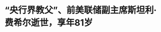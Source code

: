 <!DOCTYPE html>
<html lang="zh-CN">

<head>
    
<title>“央行界教父”、前美联储副主席斯坦利·费希尔逝世，享年81岁_腾讯新闻</title>
<meta name="keywords" content="费希尔,斯坦利·费希尔,货币政策,美联储,美国经济,美联储副主席,奥利维耶·布朗夏尔,央行,以色列央行">
<meta name="description" content="据以色列央行的声明，传奇宏观经济学者、前美联储副主席斯坦利·费希尔（Stanley Fisher）于周六去世，享年81岁。斯坦利·费希尔曾任以色列央行行长长达八年时间，后于2014年至2017年担任美联储副主席。他的履历还包括在麻省理工学院任职、在国际货币基金组织和世界银行任职，以及担任纽约花旗集团副董事长。这位&#34;央行界教...">
<meta name="author" content="腾讯网">
<meta name="copyright" content="Copyright 1998 - 2025 Tencent. All Rights Reserved">
<meta property="og:type" content="news" />

<meta property="og:title" content="“央行界教父”、前美联储副主席斯坦利·费希尔逝世，享年81岁_腾讯新闻" />
<meta property="og:description" content="据以色列央行的声明，传奇宏观经济学者、前美联储副主席斯坦利·费希尔（Stanley Fisher）于周六去世，享年81岁。斯坦利·费希尔曾任以色列央行行长长达八年时间，后于2014年至2017年担任美联储副主席。他的履历还包括在麻省理工学院任职、在国际货币基金组织和世界银行任职，以及担任纽约花旗集团副董事长。这位&#34;央行界教..." />
<meta property="og:url" content="https://news.qq.com/rain/a/20250601A0531600" />
<meta property="og:image" content="https://inews.gtimg.com/news_ls/OGrFUqBtrgWmWsCRO4M23NOnWWq6R2U9woQntVKGEk10QAA_640330/0" />
<meta property="article:author" content="华尔街见闻" />
<meta property="article:published_time" content="2025-06-01 16:16:58" />
<meta property="category" content="finance" />

<meta name="baidu-site-verification" content="jJeIJ5X7pP" />
    <meta charset="utf-8" />
<meta http-equiv="X-UA-Compatible" content="IE=Edge" />
<meta name="viewport" content="width=device-width, initial-scale=1, shrink-to-fit=no" />
<link rel="dns-prefetch" href="mat1.gtimg.com">
<link rel="dns-prefetch" href="i.news.qq.com">
<link rel="shortcut icon" href="https://mat1.gtimg.com/qqcdn/qqindex2021/favicon.ico">
<script nomodule="true" src="https://mat1.gtimg.com/qqcdn/qqindex2021/common-static/20240515201444/core3-37-1.min.js"></script>
<script>
  try {
    if (!window.IntersectionObserver) {
      var observerScript = document.createElement('script');
      observerScript.src = "https://mat1.gtimg.com/qqcdn/qqindex2021/common-static/20241024141058/intersection-observer-polyfill.js";
      document.head.appendChild(observerScript);
    }
  } catch (error) {}
</script>

<script>
  try {
    if (!Element.prototype.scrollTo) {
      var scrollScript = document.createElement('script');
      scrollScript.src = "https://mat1.gtimg.com/qqcdn/qqindex2021/common-static/20241025153001/scroll-behavior-polyfill.js";
      document.head.appendChild(scrollScript);
    }
  } catch (error) {}
</script>
<script>
  try {
    if ('scrollRestoration' in window.history) {
      window.history.scrollRestoration = 'manual';
    }
    window.isPcClient = Boolean(window.electron) && (
      window.navigator.userAgent.indexOf('pc-client') > 0 ||
      window.navigator.userAgent.indexOf('TencentNews') > 0
    );
  } catch {}
</script>
<script>
  try {
    if (window.isPcClient) {
      var bodyStyle = document.createElement('style');
      bodyStyle.innerText = 'body{ zoom: 0.95 }';
      document.head.appendChild(bodyStyle);
    }
  } catch {}
</script>
<script>
  window.DATA = {"url":"https://view.inews.qq.com/a/20250601A0531600","article_id":"20250601A0531600","article_type":"0","title":"“央行界教父”、前美联储副主席斯坦利·费希尔逝世，享年81岁","desc":"据以色列央行的声明，传奇宏观经济学者、前美联储副主席斯坦利·费希尔（Stanley Fisher）于周六去世，享年81岁。斯坦利·费希尔曾任以色列央行行长长达八年时间，后于2014年至2017年担任美联储副主席。他的履历还包括在麻省理工学院任职、在国际货币基金组织和世界银行任职，以及担任纽约花旗集团副董事长。这位\"央行界教...","iNewsRecommendLevel":1,"abstract":"据以色列央行的声明，传奇宏观经济学者、前美联储副主席斯坦利·费希尔（Stanley Fisher）于周六去世，享年81岁。斯坦利·费希尔曾任以色列央行行长长达八年时间，后于2014年至2017年担任美联储副主席。他的履历还包括在麻省理工学院任职、在国际货币基金组织和世界银行任职，以及担任纽约花旗集团副董事长。这位\"央行界教...","catalog1":"finance","ad_channel_sign":"finance","introduction":"","media":"华尔街见闻","media_id":"1355","pubtime":"2025-06-01 16:16:58","comment_id":"8416643461","political":0,"cmsId":"20250601A0531600","cms_id":"20250601A0531600","closeAllAd":0,"closeAllFavorite":false,"originContent":{"directory":{"ai_list":null,"enable":1,"list":[{"desc":"门生遍布全球央行","link":"HPOS_0","sub_list":null},{"desc":"危机救火队长","link":"HPOS_1","sub_list":null},{"desc":"以色列央行传奇","link":"HPOS_2","sub_list":null},{"desc":"华尔街与学界的双重身份","link":"HPOS_3","sub_list":null}]},"text":"\u003cdiv class=\"rich_media_content\"\u003e\u003cp\u003e据以色列央行的声明，传奇宏观经济学者、前美联储副主席斯坦利·费希尔（Stanley Fisher）于周六去世，享年81岁。\u003c/p\u003e\u003cp data-exeditor-arbitrary-box=\"image-box\"\u003e\u003c!--IMG_0--\u003e\u003c/p\u003e\u003cp\u003e\u003c!--AIPOS_0--\u003e斯坦利·费希尔曾任以色列央行行长长达八年时间，后于2014年至2017年担任美联储副主席。他的履历还包括在麻省理工学院任职、在国际货币基金组织和世界银行任职，以及担任纽约花旗集团副董事长。\u003c/p\u003e\u003cp\u003e这位\u0026#34;央行界教父\u0026#34;的传奇人物，不仅塑造了现代货币政策框架，更培养出从美联储到欧央行、从日本央行到国际货币基金组织的一代决策精英。他的离去，标志着一个货币政策黄金时代的终结。\u003c/p\u003e\u003ch2\u003e\u003c!--HPOS_0--\u003e门生遍布全球央行\u003c/h2\u003e\u003cp\u003e费希尔于1943年10月15日出生于赞比亚（当时称为北罗得西亚）的一个小镇马扎布卡，父母是立陶宛移民。13岁时，其全家搬到了津巴布韦（当时称为南罗得西亚）。\u003c/p\u003e\u003cp\u003e他在高中四年级时通过一门课程接触到了经济学，随后前往英国就读伦敦经济学院，并于1965年获得学士学位，1966年获得硕士学位。他选择在麻省理工学院攻读博士学位，是为了能够师从未来的诺贝尔经济学奖得主保罗·萨缪尔森和罗伯特·索洛。\u003c!--MID_AD_0--\u003e\u003c!--EOP_0--\u003e\u003c/p\u003e\u003c!--MID_ARTICLE_AD_0--\u003e\u003c!--PARAGRAPH_0--\u003e\u003cp\u003e他于1969年获得经济学博士学位，在\u003c!--SECURE_LINK_BEGIN_0--\u003e芝加哥大学\u003c!--SECURE_LINK_END_0--\u003e担任助理教授，1973年回到麻省理工学院担任副教授。他教授的第一门课程是货币经济学，与萨缪尔森一起授课。1977年，他成为正式教授。\u003c/p\u003e\u003cp\u003e\u003cstrong\u003e\u003c!--AIPOS_1--\u003e费希尔的影响力并非仅靠其个人成就，而在于他培养的学生网络几乎控制了全球主要央行的决策权。\u003c/strong\u003e\u003c/p\u003e\u003cp\u003e\u003cstrong\u003e据伯南克回忆，他本人对货币政策的兴趣可以追溯到20世纪70年代末与费希尔的一次谈话\u003c/strong\u003e，当时费希尔递给他一本弗里德曼和施瓦茨合著的\u003ci\u003e《美国货币史1867-1960》（1963年），并鼓励他：\u003c/i\u003e\u003c/p\u003e\u003cblockquote\u003e\u003cp\u003e读读这本书吧。它可能会让你厌烦透顶。但如果它能让你兴奋，你可以考虑货币经济学。\u003c/p\u003e\u003c/blockquote\u003e\u003cp\u003e在麻省理工学院任教期间，\u003cstrong\u003e费希尔的门生包括前美联储主席伯南克、前欧央行行长德拉吉、现任日本央行行长植田和男、前美国财长萨默斯，布什总统经济顾问曼昆（经济学原理作者）以及两位IMF首席经济学家布朗夏尔和奥布斯特费尔德。\u003c/strong\u003e\u003c!--MID_AD_1--\u003e\u003c!--EOP_1--\u003e\u003c/p\u003e\u003c!--MID_ARTICLE_AD_1--\u003e\u003c!--PARAGRAPH_1--\u003e\u003cp\u003e这份名单读起来如同全球货币政策的\u0026#34;权力清单\u0026#34;。正如IMF前首席经济学家奥利维耶·布朗夏尔（Olivier Blanchard）在2023年所言：\u003c/p\u003e\u003cblockquote\u003e\u003cp\u003e很难想象还有哪位在世的宏观经济学家，能通过自己的研究、学生和政策决定，对全球宏观经济政策产生如此直接和间接的影响。\u003c/p\u003e\u003c/blockquote\u003e\u003cp\u003e费希尔与布朗夏尔共同著作的《宏观经济学讲座》，以及他与MIT同事多恩布什（Rudi Dornbusch）合著的《宏观经济学》教科书，更是将其理论影响力扩散至无数经济学从业者。后者已出版至第13版，成为全球经济学教育的基石。\u003c/p\u003e\u003cp data-exeditor-arbitrary-box=\"image-box\"\u003e\u003c!--IMG_1--\u003e\u003c/p\u003e\u003ch2\u003e\u003c!--HPOS_1--\u003e危机救火队长\u003c/h2\u003e\u003cp\u003e费希尔职业生涯的另一个维度，是作为全球经济危机的\u0026#34;救火队长\u0026#34;。\u003c/p\u003e\u003cp\u003e1983年，时任美国国务卿舒尔茨邀请费希尔参与美以专家小组，帮助以色列解决三位数通胀和外汇储备枯竭的危机。该小组制定的1985年经济稳定计划，结合了大幅削减政府补贴、固定汇率、紧缩货币政策以及工资价格管制，最终获得美国15亿美元的两年援助计划支持。\u003c!--MID_AD_2--\u003e\u003c!--EOP_2--\u003e\u003c/p\u003e\u003c!--MID_ARTICLE_AD_2--\u003e\u003c!--PARAGRAPH_2--\u003e\u003cp\u003e这次成功为费希尔赢得了IMF第一副总裁的职位。从1994年开始，费希尔游走于全球各个金融危机现场——墨西哥、俄罗斯、巴西、泰国、印尼、韩国。在其七年任期内，IMF提供了约2500亿美元的紧急贷款。\u003c/p\u003e\u003cp\u003e费希尔后来回忆1994年墨西哥比索崩盘时的心境：\u003c/p\u003e\u003cblockquote\u003e\u003cp\u003e我以为我们所知的西方文明即将终结。\u003c/p\u003e\u003cp\u003e但IMF总裁米歇尔·康德苏（Michel Camdessus）的冷静让我意识到，这出戏他以前见过。\u003c/p\u003e\u003c/blockquote\u003e\u003ch2\u003e\u003c!--HPOS_2--\u003e以色列央行传奇\u003c/h2\u003e\u003cp\u003e\u003c!--AIPOS_2--\u003e2005年，费希尔为接受以色列央行行长职位而加入以色列国籍（他自1976年开始就是美国公民）。\u003c/p\u003e\u003cp\u003e在全球金融危机期间，他展现出非凡的政策前瞻性：以色列央行成为2008年全球第一个降息的央行，也是2009年第一个加息以应对复苏迹象的央行。\u003c/p\u003e\u003cp\u003e前英格兰银行行长Mervyn King在2013年评价道：\u003c/p\u003e\u003cblockquote\u003e\u003cp\u003e费希尔对以色列经济的娴熟处理证明了这一点——以色列是极少数在整个危机期间每年都实现产出增长的发达经济体之一。\u003c/p\u003e\u003c/blockquote\u003e\u003cp\u003e\u003cstrong\u003e费希尔在以色列央行的重大改革包括将月度利率决定权从行长一人转移至包括三名外部学者在内的六人货币委员会，这一制度创新后来被多国央行效仿。\u003c/strong\u003e\u003c/p\u003e\u003cdiv data-exeditor-arbitrary-box=\"wrap\"\u003e\u003ch2\u003e\u003c!--HPOS_3--\u003e华尔街与学界的双重身份\u003c/h2\u003e\u003c/div\u003e\u003cp\u003e\u003c!--AIPOS_3--\u003e离开IMF后，费希尔于2001年加入\u003c!--SECURE_LINK_BEGIN_1--\u003e花旗集团\u003c!--SECURE_LINK_END_1--\u003e担任副主席，领导该行的国家风险委员会。2011年，他曾申请IMF总裁职位，但因超过65岁年龄限制而未能如愿，该职位最终花落克里斯蒂娜·拉加德（Christine Lagarde）。\u003c!--MID_AD_3--\u003e\u003c!--EOP_3--\u003e\u003c/p\u003e\u003c!--MID_ARTICLE_AD_3--\u003e\u003c!--PARAGRAPH_3--\u003e\u003cp\u003e2014年，奥巴马总统任命费希尔为美联储副主席，与耶伦搭档。他于2017年提前一年退休，2019年加入\u003c!--SECURE_LINK_BEGIN_2--\u003e贝莱德\u003c!--SECURE_LINK_END_2--\u003e担任顾问。\u003c/p\u003e\u003cp data-exeditor-arbitrary-box=\"image-box\"\u003e\u003c!--IMG_2--\u003e\u003c/p\u003e\u003cp\u003e正如前美国财长萨默斯在2017年所写：\u003c/p\u003e\u003cblockquote\u003e\u003cp\u003e在一个公正的世界里，费希尔本应在某个时候担任美联储主席或IMF总裁。\u003c/p\u003e\u003cp\u003e命运无常，这没有发生。但费希尔通过其教学、写作、建议和领导，对全球货币的影响力堪比上一代任何人。数亿人因为他的努力生活得更好。\u003c/p\u003e\u003c/blockquote\u003e\u003cp\u003e费希尔的离世，不仅是货币政策界失去了一位巨匠，更意味着那个通过个人影响力和学术权威就能塑造全球金融秩序的时代正在终结。在当今政治化日益严重的货币政策环境中，再难出现如费希尔这般横跨学界、政界与金融界的权威人物。\u003c!--MID_AD_4--\u003e\u003c!--EOP_4--\u003e\u003c/p\u003e\u003c!--MID_ARTICLE_AD_4--\u003e\u003c!--PARAGRAPH_4--\u003e\u003cdiv powered-by=\"qqnews_ex-editor\"\u003e\u003c/div\u003e\u003cstyle\u003e.rich_media_content{--news-tabel-th-night-color: #444444;--news-font-day-color: #333;--news-font-night-color: #d9d9d9;--news-bottom-distance: 22px}.rich_media_content p:not([data-exeditor-arbitrary-box=image-box]){letter-spacing:.5px;line-height:30px;margin-bottom:var(--news-bottom-distance);word-wrap:break-word}.rich_media_content{color:var(--news-font-day-color);font-size:18px}@media(prefers-color-scheme:dark){body:not([data-weui-theme=light]):not([dark-mode-disable=true]) .rich_media_content p:not([data-exeditor-arbitrary-box=image-box]){letter-spacing:.5px;line-height:30px;margin-bottom:var(--news-bottom-distance);word-wrap:break-word}body:not([data-weui-theme=light]):not([dark-mode-disable=true]) .rich_media_content{color:var(--news-font-night-color)}}.data_color_scheme_dark .rich_media_content p:not([data-exeditor-arbitrary-box=image-box]){letter-spacing:.5px;line-height:30px;margin-bottom:var(--news-bottom-distance);word-wrap:break-word}.data_color_scheme_dark .rich_media_content{color:var(--news-font-night-color)}.data_color_scheme_dark .rich_media_content{font-size:18px}.rich_media_content p[data-exeditor-arbitrary-box=image-box]{margin-bottom:11px}.rich_media_content\u003ediv:not(.qnt-video),.rich_media_content\u003esection{margin-bottom:var(--news-bottom-distance)}.rich_media_content hr{margin-bottom:var(--news-bottom-distance)}.rich_media_content .link_list{margin:0;margin-top:20px;min-height:0!important}.rich_media_content blockquote{background:#f9f9f9;border-left:6px solid #ccc;margin:1.5em 10px;padding:.5em 10px}.rich_media_content blockquote p{margin-bottom:0!important}.data_color_scheme_dark .rich_media_content blockquote{background:#323232}@media(prefers-color-scheme:dark){body:not([data-weui-theme=light]):not([dark-mode-disable=true]) .rich_media_content blockquote{background:#323232}}.rich_media_content ol[data-ex-list]{--ol-start: 1;--ol-list-style-type: decimal;list-style-type:none;counter-reset:olCounter calc(var(--ol-start,1) - 1);position:relative}.rich_media_content ol[data-ex-list]\u003eli\u003e:first-child::before{content:counter(olCounter,var(--ol-list-style-type)) '. ';counter-increment:olCounter;font-variant-numeric:tabular-nums;display:inline-block}.rich_media_content ul[data-ex-list]{--ul-list-style-type: circle;list-style-type:none;position:relative}.rich_media_content ul[data-ex-list].nonUnicode-list-style-type\u003eli\u003e:first-child::before{content:var(--ul-list-style-type) ' ';font-variant-numeric:tabular-nums;display:inline-block;transform:scale(0.5)}.rich_media_content ul[data-ex-list].unicode-list-style-type\u003eli\u003e:first-child::before{content:var(--ul-list-style-type) ' ';font-variant-numeric:tabular-nums;display:inline-block;transform:scale(0.8)}.rich_media_content ol:not([data-ex-list]){padding-left:revert}.rich_media_content ul:not([data-ex-list]){padding-left:revert}.rich_media_content table{display:table;border-collapse:collapse;margin-bottom:var(--news-bottom-distance)}.rich_media_content table th,.rich_media_content table td{word-wrap:break-word;border:1px solid #ddd;white-space:nowrap;padding:2px 5px}.rich_media_content table th{font-weight:700;background-color:#f0f0f0;text-align:left}.rich_media_content table p{margin-bottom:0!important}.data_color_scheme_dark .rich_media_content table th{background:var(--news-tabel-th-night-color)}@media(prefers-color-scheme:dark){body:not([data-weui-theme=light]):not([dark-mode-disable=true]) .rich_media_content table th{background:var(--news-tabel-th-night-color)}}.rich_media_content .qqnews_image_desc,.rich_media_content p[type=om-image-desc]{line-height:20px!important;text-align:center!important;font-size:14px!important;color:#666!important}.rich_media_content div[data-exeditor-arbitrary-box=wrap]:not([data-exeditor-arbitrary-box-special-style]){max-width:100%}.rich_media_content .qqnews-content{--wmfont: 0;--wmcolor: transparent;font-size:var(--wmfont);color:var(--wmcolor);line-height:var(--wmfont)!important;margin-bottom:var(--wmfont)!important}.rich_media_content .qqnews_sign_emphasis{background:#f7f7f7}.rich_media_content .qqnews_sign_emphasis ol{word-wrap:break-word;border:none;color:#5c5c5c;line-height:28px;list-style:none;margin:14px 0 6px;padding:16px 15px 4px}.rich_media_content .qqnews_sign_emphasis p{margin-bottom:12px!important}.rich_media_content .qqnews_sign_emphasis ol\u003eli\u003ep{padding-left:30px}.rich_media_content .qqnews_sign_emphasis ol\u003eli{list-style:none}.rich_media_content .qqnews_sign_emphasis ol\u003eli\u003ep:first-child::before{margin-left:-30px;content:counter(olCounter,decimal) ''!important;counter-increment:olCounter!important;font-variant-numeric:tabular-nums!important;background:#37f;border-radius:2px;color:#fff;font-size:15px;font-style:normal;text-align:center;line-height:18px;width:18px;height:18px;margin-right:12px;position:relative;top:-1px}.data_color_scheme_dark .rich_media_content .qqnews_sign_emphasis{background:#262626}.data_color_scheme_dark .rich_media_content .qqnews_sign_emphasis ol\u003eli\u003ep{color:#a9a9a9}@media(prefers-color-scheme:dark){body:not([data-weui-theme=light]):not([dark-mode-disable=true]) .rich_media_content .qqnews_sign_emphasis{background:#262626}body:not([data-weui-theme=light]):not([dark-mode-disable=true]) .rich_media_content .qqnews_sign_emphasis ol\u003eli\u003ep{color:#a9a9a9}}.rich_media_content h1,.rich_media_content h2,.rich_media_content h3,.rich_media_content h4,.rich_media_content h5,.rich_media_content h6{margin-bottom:var(--news-bottom-distance);font-weight:700}.rich_media_content h1{font-size:20px}.rich_media_content h2,.rich_media_content h3{font-size:19px}.rich_media_content h4,.rich_media_content h5,.rich_media_content h6{font-size:18px}.rich_media_content li:empty{display:none}.rich_media_content ul,.rich_media_content ol{margin-bottom:var(--news-bottom-distance)}.rich_media_content div\u003ep:only-child{margin-bottom:0!important}.rich_media_content .cms-cke-widget-title-wrap p{margin-bottom:0!important}\u003c/style\u003e\u003c/div\u003e","version":"v2"},"originAttribute":{"IMG_0":{"bigOrigUrl":"https://inews.gtimg.com/om_bt/OwWixxGnHj50XcGRdqO8EFYj3f1OzQ3nurKACHuK0Kz9cAA/0","compressUrl":"https://inews.gtimg.com/om_bt/OwWixxGnHj50XcGRdqO8EFYj3f1OzQ3nurKACHuK0Kz9cAA/641","desc":"","fullPic":"1","height":327,"imgurl0":"https://inews.gtimg.com/om_bt/OwWixxGnHj50XcGRdqO8EFYj3f1OzQ3nurKACHuK0Kz9cAA/0","imgurl1000":"https://inews.gtimg.com/om_bt/OwWixxGnHj50XcGRdqO8EFYj3f1OzQ3nurKACHuK0Kz9cAA/1000","islong":0,"origUrl":"https://inews.gtimg.com/om_bt/OwWixxGnHj50XcGRdqO8EFYj3f1OzQ3nurKACHuK0Kz9cAA/641","size":282,"style":"display: inline-block; max-width: 100%; width: 960px","thumb":"https://inews.gtimg.com/om_bt/OwWixxGnHj50XcGRdqO8EFYj3f1OzQ3nurKACHuK0Kz9cAA_181x181s/0","url":"https://inews.gtimg.com/om_bt/OwWixxGnHj50XcGRdqO8EFYj3f1OzQ3nurKACHuK0Kz9cAA/641","width":641},"IMG_1":{"bigOrigUrl":"https://inews.gtimg.com/om_bt/OiZF_MND-bt860u5_nLh-wEv2FAtXtcCXDiP-q9KoDuuoAA/0","compressUrl":"https://inews.gtimg.com/om_bt/OiZF_MND-bt860u5_nLh-wEv2FAtXtcCXDiP-q9KoDuuoAA/641","desc":"","fullPic":"1","height":641,"imgurl0":"https://inews.gtimg.com/om_bt/OiZF_MND-bt860u5_nLh-wEv2FAtXtcCXDiP-q9KoDuuoAA/0","imgurl1000":"https://inews.gtimg.com/om_bt/OiZF_MND-bt860u5_nLh-wEv2FAtXtcCXDiP-q9KoDuuoAA/1000","islong":0,"origUrl":"https://inews.gtimg.com/om_bt/OiZF_MND-bt860u5_nLh-wEv2FAtXtcCXDiP-q9KoDuuoAA/641","size":126,"style":"display: inline-block; max-width: 100%; width: 800px","thumb":"https://inews.gtimg.com/om_bt/OiZF_MND-bt860u5_nLh-wEv2FAtXtcCXDiP-q9KoDuuoAA_181x181s/0","url":"https://inews.gtimg.com/om_bt/OiZF_MND-bt860u5_nLh-wEv2FAtXtcCXDiP-q9KoDuuoAA/641","width":641},"IMG_2":{"bigOrigUrl":"https://inews.gtimg.com/om_bt/O23p67l4OLTah0RERKUVpgzR7b1b3qNeTCqZi1XpzEBWMAA/0","compressUrl":"https://inews.gtimg.com/om_bt/O23p67l4OLTah0RERKUVpgzR7b1b3qNeTCqZi1XpzEBWMAA/641","desc":"","fullPic":"1","height":428,"imgurl0":"https://inews.gtimg.com/om_bt/O23p67l4OLTah0RERKUVpgzR7b1b3qNeTCqZi1XpzEBWMAA/0","imgurl1000":"https://inews.gtimg.com/om_bt/O23p67l4OLTah0RERKUVpgzR7b1b3qNeTCqZi1XpzEBWMAA/1000","islong":0,"origUrl":"https://inews.gtimg.com/om_bt/O23p67l4OLTah0RERKUVpgzR7b1b3qNeTCqZi1XpzEBWMAA/1000","size":2385,"style":"display: inline-block; max-width: 100%; width: 960px","thumb":"https://inews.gtimg.com/om_bt/O23p67l4OLTah0RERKUVpgzR7b1b3qNeTCqZi1XpzEBWMAA_181x181s/0","url":"https://inews.gtimg.com/om_bt/O23p67l4OLTah0RERKUVpgzR7b1b3qNeTCqZi1XpzEBWMAA/641","width":641},"SECURE_LINK_BEGIN_1":{"cms_orig_info":{"desc":"花旗集团","trust_level":1,"type":"huaci_stock","url":"https://wzq.tenpay.com/mm/detail?type=3\u0026scode=C.N\u0026stat_data=Ozm00p000n006"},"desc":"花旗集团","trust_level":1,"type":"huaci_stock","url":"https://wzq.tenpay.com/mm/detail?type=3\u0026scode=C.N\u0026stat_data=Ozm00p000n006"},"SECURE_LINK_BEGIN_2":{"cms_orig_info":{"desc":"贝莱德","trust_level":1,"type":"huaci_stock","url":"https://wzq.tenpay.com/mm/detail?type=3\u0026scode=BLK.N\u0026stat_data=Ozm00p000n006"},"desc":"贝莱德","trust_level":1,"type":"huaci_stock","url":"https://wzq.tenpay.com/mm/detail?type=3\u0026scode=BLK.N\u0026stat_data=Ozm00p000n006"},"SECURE_LINK_END_1":{"trust_level":1},"SECURE_LINK_END_2":{"trust_level":1}},"selfDeclare":{},"userAddress":"上海","card":{"chlid":"1355","chlname":"华尔街见闻","desc":"全球视野、专业快速  \n对金融和重要商业信息的专业梳理走在行业前列","icon":"https://inews.gtimg.com/newsapp_ls/0/13987899414_200200/0","msgEntry":1,"uin":"ecabda1b71241eb3d0","update_frequency":"0","vip_desc":"华尔街见闻官方账号","vip_icon_night":"http://inews.gtimg.com/newsapp_ls/0/14876052067/0","vip_place":"left","vip_type":"30012","vip_icon":"http://inews.gtimg.com/newsapp_ls/0/14876051701/0","vip_type_new":"30012","suid":"8QMf2HZV5I0a","liveInfo":{"roomID":"1367338525","roomStatus":"2","cms_id":"PLV2025040700800300","article_type":"575"},"cpLevel":1},"interationCount":{"like":4,"collect":5,"share":10},"payment_info":{},"article_is_pay":false,"payment_column_info_v1":{"is_column_pay":false,"read_count_all":0},"tag_info_item":null,"contentWordsNum":1926,"extraProperty":{"FeedbackDetailDisableInsert":1,"zanSkinType":""},"relateWelfare":{},"aiSwitch":false,"isOversize":false,"videoArr":[]};
</script>
<script>
  window.channelInfo = {"channelConfig":{"channelNav":[{"_auto_id":"1","active_alien_img":"","alien_img":"","channel_id":"news_news_home","is_local":"0","link":"https://www.qq.com","name_cn":"首页","name_en":"home"},{"_auto_id":"2","active_alien_img":"","alien_img":"","channel_id":"news_news_top","is_local":"0","link":"","name_cn":"要闻","name_en":"news"},{"_auto_id":"4","active_alien_img":"","alien_img":"","channel_id":"news_news_bj","is_local":"1","link":"","name_cn":"北京","name_en":"bj"},{"_auto_id":"5","active_alien_img":"","alien_img":"","channel_id":"news_news_finance","is_local":"0","link":"","name_cn":"财经","name_en":"finance"},{"_auto_id":"6","active_alien_img":"","alien_img":"","channel_id":"news_news_tech","is_local":"0","link":"","name_cn":"科技","name_en":"tech"},{"_auto_id":"7","active_alien_img":"","alien_img":"","channel_id":"tv","is_local":"0","link":"https://v.qq.com/channel/tv/?ptag=qqnews","name_cn":"电视剧","name_en":"tv"},{"_auto_id":"8","active_alien_img":"","alien_img":"","channel_id":"news_news_qa","is_local":"0","link":"","name_cn":"热问","name_en":"qa"},{"_auto_id":"9","active_alien_img":"","alien_img":"","channel_id":"news_news_ent","is_local":"0","link":"","name_cn":"娱乐","name_en":"ent"},{"_auto_id":"10","active_alien_img":"","alien_img":"","channel_id":"variety","is_local":"0","link":"https://v.qq.com/channel/variety/?ptag=qqnews","name_cn":"综艺","name_en":"variety"},{"_auto_id":"11","active_alien_img":"","alien_img":"","channel_id":"news_news_sports","is_local":"0","link":"","name_cn":"体育","name_en":"sports"},{"_auto_id":"13","active_alien_img":"","alien_img":"","channel_id":"news_news_nba","is_local":"0","link":"","name_cn":"NBA","name_en":"nba"},{"_auto_id":"14","active_alien_img":"","alien_img":"","channel_id":"news_news_world","is_local":"0","link":"","name_cn":"国际","name_en":"world"},{"_auto_id":"15","active_alien_img":"","alien_img":"","channel_id":"news_news_mil","is_local":"0","link":"","name_cn":"军事","name_en":"milite"},{"_auto_id":"16","active_alien_img":"","alien_img":"","channel_id":"news_news_auto","is_local":"0","link":"","name_cn":"汽车","name_en":"auto"},{"_auto_id":"17","active_alien_img":"","alien_img":"","channel_id":"news_news_house","is_local":"0","link":"","name_cn":"房产","name_en":"house"},{"_auto_id":"18","active_alien_img":"","alien_img":"","channel_id":"news_news_edu","is_local":"0","link":"","name_cn":"教育","name_en":"edu"},{"_auto_id":"19","active_alien_img":"","alien_img":"","channel_id":"news_news_antip","is_local":"0","link":"","name_cn":"健康","name_en":"health"},{"_auto_id":"20","active_alien_img":"","alien_img":"","channel_id":"news_news_video","is_local":"0","link":"","name_cn":"视频","name_en":"video"},{"_auto_id":"21","active_alien_img":"","alien_img":"","channel_id":"news_news_game","is_local":"0","link":"","name_cn":"游戏","name_en":"games"},{"_auto_id":"22","active_alien_img":"","alien_img":"","channel_id":"news_news_nchupin","is_local":"0","link":"","name_cn":"眼界","name_en":"chupin"},{"_auto_id":"24","active_alien_img":"","alien_img":"","channel_id":"news_news_football","is_local":"0","link":"","name_cn":"足球","name_en":"football"},{"_auto_id":"25","active_alien_img":"","alien_img":"","channel_id":"news_news_kepu","is_local":"0","link":"","name_cn":"科学","name_en":"kepu"},{"_auto_id":"26","active_alien_img":"","alien_img":"","channel_id":"news_news_digi","is_local":"0","link":"","name_cn":"数码","name_en":"digi"},{"_auto_id":"28","active_alien_img":"","alien_img":"","channel_id":"ymzx","is_local":"0","link":"https://gamer.qq.com/v2/cloudgame/game/96897?ichannel=txxwpc0Ftxxwpc1","name_cn":"元梦之星","name_en":"news_news_ymzx"},{"_auto_id":"31","active_alien_img":"","alien_img":"","channel_id":"movie","is_local":"0","link":"https://v.qq.com/channel/movie/?ptag=qqnews","name_cn":"电影","name_en":"movie"},{"_auto_id":"32","active_alien_img":"","alien_img":"","channel_id":"news_news_esport","is_local":"0","link":"","name_cn":"电竞","name_en":"esport"},{"_auto_id":"34","active_alien_img":"","alien_img":"","channel_id":"news_news_history","is_local":"0","link":"","name_cn":"历史","name_en":"history"},{"_auto_id":"35","active_alien_img":"","alien_img":"","channel_id":"news_news_baby","is_local":"0","link":"","name_cn":"育儿","name_en":"baby"},{"_auto_id":"36","active_alien_img":"","alien_img":"","channel_id":"hbjy","is_local":"0","link":"https://gp.qq.com/act/a20250421mnqlx/news.shtml","name_cn":"和平精英","name_en":"news_news_hbjy"},{"_auto_id":"37","active_alien_img":"","alien_img":"","channel_id":"cloud_gamer","is_local":"0","link":"https://gamer.qq.com/?ichannel=txxwpc0Ftxxwpc1","name_cn":"云游戏","name_en":"cloud_gamer"},{"_auto_id":"38","active_alien_img":"","alien_img":"","channel_id":"news_news_lic","is_local":"0","link":"","name_cn":"理财","name_en":"finance_licai"},{"_auto_id":"39","active_alien_img":"","alien_img":"","channel_id":"news_news_istock","is_local":"0","link":"","name_cn":"股票","name_en":"finance_stock"},{"_auto_id":"40","active_alien_img":"","alien_img":"","channel_id":"ren_min_shi_pin","is_local":"0","link":"https://news.qq.com/omn/author/8QMd3Hld74cbujbY?tab=om_video","name_cn":"人民视频","name_en":"ren_min_shi_pin"},{"_auto_id":"41","active_alien_img":"","alien_img":"","channel_id":"news_news_weather","is_local":"0","link":"https://tianqi.qq.com/index.htm","name_cn":"天气","name_en":"weather"}]}};
</script>
<script>
  window.articleConfig = {"rightConfig":[{"_auto_id":"1","category_key":"default","modules":"{\"moduleList\":[{\"title\":\"作者其他文章\",\"id\":\"user_article\"},{\"title\":\"精选视频\",\"id\":\"video_album\",\"videoType\":\"tag\",\"videoId\":\"aUepxrtchGM=\",\"isSticky\":0},{\"title\":\"下载条\",\"id\":\"download_banner\",\"isSticky\":1},{\"title\":\"热点榜\",\"id\":\"hot_rank_list\",\"isSticky\":1},{\"title\":\"广告推广\",\"id\":\"ssp_ad_module\",\"category\":\"ad_ssp\",\"loid\":\"109\",\"isSticky\":1},{\"title\":\"广告推广位\",\"id\":\"c2s_ad_module\",\"category\":\"right_c2s\",\"path\":\"QQcom_all_Rectangle-1|QQcom_all_Rectangle-2|QQcom_all_Rectangle-3\",\"isSticky\":1}]}"},{"_auto_id":"2","category_key":"ent","modules":"{\"moduleList\":[{\"title\":\"作者其他文章\",\"id\":\"user_article\"},{\"title\":\"精选视频\",\"id\":\"video_album\",\"videoType\":\"tag\",\"videoId\":\"aUepxrtchGM=\"},{\"title\":\"下载条\",\"id\":\"download_banner\",\"isSticky\":1},{\"title\":\"热点榜\",\"id\":\"hot_rank_list\",\"isSticky\":1},{\"title\":\"广告推广\",\"id\":\"ssp_ad_module\",\"category\":\"ad_ssp\",\"loid\":\"109\",\"isSticky\":1},{\"title\":\"广告推广\",\"id\":\"ssp_ad_module\",\"category\":\"ad_ssp\",\"loid\":\"117\",\"isSticky\":1}]}"},{"_auto_id":"3","category_key":"game","modules":"{\"moduleList\":[{\"title\":\"作者其他文章\",\"id\":\"user_article\"},{\"title\":\"精选视频\",\"id\":\"video_album\",\"videoType\":\"tag\",\"videoId\":\"aUepxrtchGM=\"},{\"title\":\"热门游戏\",\"id\":\"recommend_game\",\"isSticky\":0},{\"title\":\"下载条\",\"id\":\"download_banner\",\"isSticky\":1},{\"title\":\"热点榜\",\"id\":\"hot_rank_list\",\"isSticky\":1},{\"title\":\"广告推广\",\"id\":\"ssp_ad_module\",\"category\":\"ad_ssp\",\"loid\":\"109\",\"isSticky\":1},{\"title\":\"广告推广位\",\"id\":\"c2s_ad_module\",\"category\":\"right_c2s\",\"path\":\"QQcom_all_Rectangle-1|QQcom_all_Rectangle-2|QQcom_all_Rectangle-3\",\"isSticky\":1}]}"},{"_auto_id":"4","category_key":"tech","modules":"{\"moduleList\":[{\"title\":\"作者其他文章\",\"id\":\"user_article\"},{\"title\":\"精选视频\",\"id\":\"video_album\",\"videoType\":\"tag\",\"videoId\":\"aUepxrtchGM=\"},{\"title\":\"下载条\",\"id\":\"download_banner\",\"isSticky\":1},{\"title\":\"热点榜\",\"id\":\"hot_rank_list\",\"isSticky\":1},{\"title\":\"广告推广\",\"id\":\"ssp_ad_module\",\"category\":\"ad_ssp\",\"loid\":\"109\",\"isSticky\":1},{\"title\":\"广告推广位\",\"id\":\"c2s_ad_module\",\"category\":\"right_c2s\",\"path\":\"QQcom_all_Rectangle-1|QQcom_all_Rectangle-2|QQcom_all_Rectangle-3\",\"isSticky\":1}]}"},{"_auto_id":"5","category_key":"finance","modules":"{\"moduleList\":[{\"title\":\"作者其他文章\",\"id\":\"user_article\"},{\"title\":\"精选视频\",\"id\":\"video_album\",\"videoType\":\"tag\",\"videoId\":\"aUepxrtchGM=\"},{\"title\":\"下载条\",\"id\":\"download_banner\",\"isSticky\":1},{\"title\":\"热点榜\",\"id\":\"hot_rank_list\",\"isSticky\":1},{\"title\":\"广告推广\",\"id\":\"ssp_ad_module\",\"category\":\"ad_ssp\",\"loid\":\"109\",\"isSticky\":1},{\"title\":\"广告推广位\",\"id\":\"c2s_ad_module\",\"category\":\"right_c2s\",\"path\":\"QQcom_all_Rectangle-1|QQcom_all_Rectangle-2|QQcom_all_Rectangle-3\",\"isSticky\":1}]}"},{"_auto_id":"6","category_key":"news","modules":"{\"moduleList\":[{\"title\":\"作者其他文章\",\"id\":\"user_article\"},{\"title\":\"精选视频\",\"id\":\"video_album\",\"videoType\":\"tag\",\"videoId\":\"aUepxrtchGM=\"},{\"title\":\"下载条\",\"id\":\"download_banner\",\"isSticky\":1},{\"title\":\"热点榜\",\"id\":\"hot_rank_list\",\"isSticky\":1},{\"title\":\"广告推广\",\"id\":\"ssp_ad_module\",\"category\":\"ad_ssp\",\"loid\":\"109\",\"isSticky\":1},{\"title\":\"广告推广位\",\"id\":\"c2s_ad_module\",\"category\":\"right_c2s\",\"path\":\"QQcom_all_Rectangle-1|QQcom_all_Rectangle-2|QQcom_all_Rectangle-3\",\"isSticky\":1}]}"},{"_auto_id":"7","category_key":"fashion","modules":"{\"moduleList\":[{\"title\":\"作者其他文章\",\"id\":\"user_article\"},{\"title\":\"精选视频\",\"id\":\"video_album\",\"videoType\":\"tag\",\"videoId\":\"aUepxrtchGM=\"},{\"title\":\"下载条\",\"id\":\"download_banner\",\"isSticky\":1},{\"title\":\"热点榜\",\"id\":\"hot_rank_list\",\"isSticky\":1},{\"title\":\"广告推广\",\"id\":\"ssp_ad_module\",\"category\":\"ad_ssp\",\"loid\":\"109\",\"isSticky\":1},{\"title\":\"广告推广位\",\"id\":\"c2s_ad_module\",\"category\":\"right_c2s\",\"path\":\"QQcom_all_Rectangle-1|QQcom_all_Rectangle-2|QQcom_all_Rectangle-3\",\"isSticky\":1}]}"},{"_auto_id":"8","category_key":"sports","modules":"{\"moduleList\":[{\"title\":\"作者其他文章\",\"id\":\"user_article\"},{\"title\":\"精选视频\",\"id\":\"video_album\",\"videoType\":\"tag\",\"videoId\":\"aUepxrtchGM=\"},{\"title\":\"下载条\",\"id\":\"download_banner\",\"isSticky\":1},{\"title\":\"热点榜\",\"id\":\"hot_rank_list\",\"isSticky\":1},{\"title\":\"广告推广\",\"id\":\"ssp_ad_module\",\"category\":\"ad_ssp\",\"loid\":\"109\",\"isSticky\":1},{\"title\":\"广告推广位\",\"id\":\"c2s_ad_module\",\"category\":\"right_c2s\",\"path\":\"QQcom_all_Rectangle-1|QQcom_all_Rectangle-2|QQcom_all_Rectangle-3\",\"isSticky\":1}]}"},{"_auto_id":"9","category_key":"health","modules":"{\"moduleList\":[{\"title\":\"作者其他文章\",\"id\":\"user_article\"},{\"title\":\"精选视频\",\"id\":\"video_album\",\"videoType\":\"tag\",\"videoId\":\"aUepxrtchGM=\"},{\"title\":\"下载条\",\"id\":\"download_banner\",\"isSticky\":1},{\"title\":\"热点榜\",\"id\":\"hot_rank_list\",\"isSticky\":1},{\"title\":\"广告推广\",\"id\":\"ssp_ad_module\",\"category\":\"ad_ssp\",\"loid\":\"109\",\"isSticky\":1},{\"title\":\"广告推广位\",\"id\":\"c2s_ad_module\",\"category\":\"right_c2s\",\"path\":\"QQcom_all_Rectangle-1|QQcom_all_Rectangle-2|QQcom_all_Rectangle-3\",\"isSticky\":1}]}"},{"_auto_id":"10","category_key":"nba","modules":"{\"moduleList\":[{\"title\":\"作者其他文章\",\"id\":\"user_article\"},{\"title\":\"精选视频\",\"id\":\"video_album\",\"videoType\":\"tag\",\"videoId\":\"aUepxrtchGM=\"},{\"title\":\"下载条\",\"id\":\"download_banner\",\"isSticky\":1},{\"title\":\"热点榜\",\"id\":\"hot_rank_list\",\"isSticky\":1},{\"title\":\"广告推广\",\"id\":\"ssp_ad_module\",\"category\":\"ad_ssp\",\"loid\":\"109\",\"isSticky\":1},{\"title\":\"广告推广位\",\"id\":\"c2s_ad_module\",\"category\":\"right_c2s\",\"path\":\"QQcom_all_Rectangle-1|QQcom_all_Rectangle-2|QQcom_all_Rectangle-3\",\"isSticky\":1}]}"},{"_auto_id":"11","category_key":"edu","modules":"{\"moduleList\":[{\"title\":\"作者其他文章\",\"id\":\"user_article\"},{\"title\":\"精选视频\",\"id\":\"video_album\",\"videoType\":\"tag\",\"videoId\":\"aUWpxLNdg2c=\"},{\"title\":\"下载条\",\"id\":\"download_banner\",\"isSticky\":1},{\"title\":\"热点榜\",\"id\":\"hot_rank_list\",\"isSticky\":1},{\"title\":\"广告推广\",\"id\":\"ssp_ad_module\",\"category\":\"ad_ssp\",\"loid\":\"109\",\"isSticky\":1},{\"title\":\"广告推广位\",\"id\":\"c2s_ad_module\",\"category\":\"right_c2s\",\"path\":\"QQcom_all_Rectangle-1|QQcom_all_Rectangle-2|QQcom_all_Rectangle-3\",\"isSticky\":1}]}"},{"_auto_id":"12","category_key":"ad","modules":"{\"moduleList\":[{\"title\":\"广告推广\",\"id\":\"ssp_ad_module\",\"category\":\"ad_ssp\",\"loid\":\"109\",\"isSticky\":1},{\"title\":\"广告推广位\",\"id\":\"c2s_ad_module\",\"category\":\"right_c2s\",\"path\":\"QQcom_all_Rectangle-1|QQcom_all_Rectangle-2|QQcom_all_Rectangle-3\",\"isSticky\":1}]}"}],"tonglanAdConfig":[{"_auto_id":"1","modules":"{\"moduleList\":[{\"title\":\"广告推广位\",\"id\":\"top\",\"category\":\"top_c2s\",\"path\":\"QQcom_all_Width1-1\"},{\"title\":\"广告推广位\",\"id\":\"bottom\",\"category\":\"bottom_c2s\",\"path\":\"QQcom_all_Width1-2\"}]}"}],"bottomConfig":[],"videoAdConfig":[{"_auto_id":"1","normal_time":"10","switch":"1","video_count":"0","video_time":"0"}],"rightGameConfig":[{"_auto_id":"2","desc":"连续登录送游戏钻石，群雄共聚称霸沙城","icon":"https://inews.gtimg.com/newsapp_bt/0/0627161037914_3816/0","link":"https://s.iwan.qq.com/opengame/tenvideo/index.html?hidestatusbar=1&hidetitlebar=1&immersive=1&syswebview=1&landscape=1&gameid=49085&url=https%3A%2F%2Fgz-file.91ninthpalace.com%2Fwzzx%2Findex_tencent_iwan.html%20&ref_ele=90015","name":"王者之心2"},{"_auto_id":"3","desc":"上线送VIP！万人同屏横扫沙城","icon":"https://inews.gtimg.com/newsapp_bt/0/0627155752146_4584/0","link":"https://s.iwan.qq.com/opengame/tenvideo/index.html?hidestatusbar=1&hidetitlebar=1&immersive=1&landscape=1&syswebview=1&gameid=47203&url=https%3A%2F%2Fcqss2login.bigrnet.com%2Fiwan%2Fh5%2Fplay%2Floading&ref_ele=90015","name":"传奇盛世"},{"_auto_id":"4","desc":"超高爆率，经典玩法","icon":"https://inews.gtimg.com/newsapp_bt/0/0627160641137_9103/0","link":"https://s.iwan.qq.com/opengame/tenvideo/index.html?hidestatusbar=1&hidetitlebar=1&immersive=1&syswebview=1&gameid=43803&url=https%3A%2F%2Fsdk.mxzgame.com%2FGames%2Fportal%2F108337%2FTXVApp&ref_ele=90015","name":"新不良人"},{"_auto_id":"6","desc":"超多福利登录即领，海量游戏任你畅玩","icon":"https://inews.gtimg.com/newsapp_bt/0/111315495935_3595/0","link":"https://dldir3.qq.com/minigamefile/webdownloads/QQGameMini_silent_1002020001_cid0.exe","name":"QQ游戏大厅"},{"_auto_id":"7","desc":"纯正经典玩法，欢乐挑战赛火热来袭","icon":"https://inews.gtimg.com/newsapp_bt/0/070918050891_4971/0","link":"https://minigame.qq.com/h5game_frame_test/?appid=200904&ifid=1502020001","name":"欢乐斗地主"},{"_auto_id":"8","desc":"新服大放送，享赚你就来","icon":"https://inews.gtimg.com/newsapp_bt/0/0627154608860_7318/0","link":"https://s.iwan.qq.com/opengame/tenvideo/index.html?hidestatusbar=1&hidetitlebar=1&immersive=1&syswebview=1&landscape=1&gameid=43403&url=https%3A%2F%2Flogin-wxxyx2-bzsc.jikewan.com%2Fgame%2Fcqtxvideo.html&ref_ele=90015","name":"百战沙城"},{"_auto_id":"9","desc":"全新极速版本爽玩！送新武魂转换卡","icon":"https://inews.gtimg.com/newsapp_bt/0/1016115936984_7153/0","link":"https://s.iwan.qq.com/opengame/tenvideo/index.html?hidestatusbar=1&hidetitlebar=1&immersive=1&syswebview=1&gameid=51477&url=https%3A%2F%2Fh5sdk.cdqcwl.com%2Fsdk%2Ftxaiwandefault%2Fce43a6806214ed5b3e2227ca7e99e27a%2F2231&ref_ele=90015","name":"斗罗大陆"},{"_auto_id":"10","desc":"原汁原味，正版授权","icon":"https://inews.gtimg.com/newsapp_bt/0/0627160844946_1794/0","link":"https://s.iwan.qq.com/opengame/tenvideo/index.html?hidetitlebar=1&immersive=1&syswebview=1&landscape=1&gameid=37275&url=https%3A%2F%2Fsdk.mxzgame.com%2FGames%2Fportal%2F100211%2FTXVApp&ref_ele=90015","name":"原始传奇"},{"_auto_id":"11","desc":"登录领神秘巨星，打造巅峰阵容","icon":"https://inews.gtimg.com/newsapp_bt/0/0701170959368_8122/0","link":"https://s.iwan.qq.com/opengame/tenvideo/index.html?hidestatusbar=1&hidetitlebar=1&immersive=1&syswebview=1&gameid=40591&url=https%3A%2F%2Frh.diaigame.com%2Fh5plat%2Fplay%2Fpackage_code%2FP0012462&ref_ele=90015","name":"巅峰冠军足球"},{"_auto_id":"12","desc":"赛季制实时PVP联机对战","icon":"https://inews.gtimg.com/newsapp_bt/0/0701165259701_7142/0","link":"https://s.iwan.qq.com/opengame/tenvideo/index.html?hidestatusbar=1&hidetitlebar=1&immersive=1&syswebview=1&gameid=49634&url=https%3A%2F%2Ffootball.shenshoucdn.com%2Ffootball_new%2Fh5%2Ftxsp%2Findex.html&ref_ele=90015","name":"球场风云"},{"_auto_id":"13","desc":"专注超爽打宝体验","icon":"https://inews.gtimg.com/newsapp_bt/0/0627154956673_3154/0","link":"https://s.iwan.qq.com/opengame/tenvideo/index.html?hidestatusbar=1&hidetitlebar=1&immersive=1&syswebview=1&gameid=41057&url=https%3A%2F%2Fh5apily.fire2333.com%2Fh5sdk%2Ftxshipin%2Findex%2F3200222%2F3200112&ref_ele=90015","name":"传奇至尊"},{"_auto_id":"17","desc":"魔幻风格，超大场面","icon":"https://inews.gtimg.com/newsapp_bt/0/0701171500721_6895/0","link":"https://s.iwan.qq.com/opengame/tenvideo/index.html?hidestatusbar=1&hidetitlebar=1&immersive=1&syswebview=1&gameid=33112&url=https%3A%2F%2Fcsjs-tx.ebibi.com%2Fgame%2Fh5iwan-wwzs%2Fmain%2Findex.html&ref_ele=90015","name":"万王之神"},{"_auto_id":"19","desc":"经典神话背景，高清细腻画质","icon":"https://inews.gtimg.com/newsapp_bt/0/0709181543493_4955/0","link":"https://s.iwan.qq.com/opengame/tenvideo/index.html?hidestatusbar=1&hidetitlebar=1&immersive=1&syswebview=1&gameid=39686&url=https%3A%2F%2Fsdk.gz.1253361160.clb.myqcloud.com%2FGames%2Fportal%2F108311%2FTXVApp&ref_ele=90015","name":"凡人神将传"}]};
</script>
<script src="https://mat1.gtimg.com/www/js/emonitor/custom_ed041a23.js" charset="utf-8"></script>
<script>
  try {
    window.emonitorIns = emonitor.create({
      name: 'newsqq_normalArticle',
      atta: {
        name: 'newsqq',
      },
      mode: '007',
    });
  } catch (err) {
    console.warn(err);
  }
</script>
<link href="https://mat1.gtimg.com/qqcdn/qqindex2021/common-static/hel/qqnews-pc-dc_20250529072057/static/css/static.css" rel="stylesheet">

<script>window.__HEL_PRESET_META__={"qqnews-pc-components":{"app":{"id":1366,"name":"qqnews-pc-components","app_group_name":"qqnews-pc-components","proj_ver":{"map":{},"utime":0},"online_version":"qqnews-pc-components_20250515055747","build_version":"qqnews-pc-components_20250529071843","update_at":"2025-05-29T11:19:37.000Z","desc":"set by [init], from container [formal.pc.dc.tj101013] worker [0]"},"version":{"sub_app_name":"qqnews-pc-components","sub_app_version":"qqnews-pc-components_20250529071843","src_map":{"webDirPath":"https://mat1.gtimg.com/qqcdn/qqindex2021/common-static/hel/qqnews-pc-components_20250529071843","htmlIndexSrc":"https://mat1.gtimg.com/qqcdn/qqindex2021/common-static/hel/qqnews-pc-components_20250529071843/index.html","extractMode":"all","iframeSrc":"","chunkCssSrcList":["https://mat1.gtimg.com/qqcdn/qqindex2021/common-static/hel/qqnews-pc-components_20250529071843/static/css/index.css"],"chunkJsSrcList":["https://mat1.gtimg.com/qqcdn/qqindex2021/common-static/hel/qqnews-pc-components_20250529071843/static/js/index.js"],"staticCssSrcList":[],"staticJsSrcList":["https://mat1.gtimg.com/qqcdn/qqindex2021/static/20231212123233/react.production.min.js","https://mat1.gtimg.com/qqcdn/qqindex2021/static/20231212123233/react-dom.production.min.js","https://mat1.gtimg.com/qqcdn/qqindex2021/common-static/hel/hel-base-v16.js"],"relativeCssSrcList":[],"relativeJsSrcList":[],"privCssSrcList":[],"srvModSrcList":[],"srvModSrcIndex":"","headAssetList":[{"tag":"staticScript","append":false,"attrs":{"src":"https://mat1.gtimg.com/qqcdn/qqindex2021/static/20231212123233/react.production.min.js"}},{"tag":"staticScript","append":false,"attrs":{"src":"https://mat1.gtimg.com/qqcdn/qqindex2021/static/20231212123233/react-dom.production.min.js"}},{"tag":"staticScript","append":false,"attrs":{"src":"https://mat1.gtimg.com/qqcdn/qqindex2021/common-static/hel/hel-base-v16.js"}},{"tag":"script","append":true,"attrs":{"src":"https://mat1.gtimg.com/qqcdn/qqindex2021/common-static/hel/qqnews-pc-components_20250529071843/static/js/index.js","defer":""}},{"tag":"link","append":true,"attrs":{"href":"https://mat1.gtimg.com/qqcdn/qqindex2021/common-static/hel/qqnews-pc-components_20250529071843/static/css/index.css","rel":"stylesheet"}}],"bodyAssetList":[]},"update_at":"2025-05-29T11:19:36.000Z","create_at":"2025-05-29T11:19:36.000Z","_worker_id":"0","_is_backup":true}}}</script>
<script>window.__VIEW_PATH__="article.ejs";</script>
</head>

<body id="dc-normal-body">
  <div id="top-nav"></div>
  <div id="topAd"></div>
  <div class="qqweb-pc-content ">
    <div class="content-left">
      <div class="content">
        <div class="left-tool" id="left-tool"></div>
                <div class="content-article">
            <div id="article-column-tag"></div>
            <h1>“央行界教父”、前美联储副主席斯坦利·费希尔逝世，享年81岁</h1>
            <div id="article-author"></div>
            <div id="article-content"></div>
          <div id="article-status"></div>
          <div id="relate-question"></div>
          <div class="recommend-con" id="ArticleBottom"></div>
        </div>
      </div>
      <div id="article-comment"></div>
      <div id="recommend"></div>
      <div id="bottomAd"></div>
      <div id="article-footer"></div>
    </div>
    <div id="content-right" class="content-right"></div>
  </div>
  <div id="go-top"></div>
  <script>
    var navDom = document.getElementById('top-nav');
    if (window.isPcClient && navDom) {
      navDom.style.height = '0';
    }
  </script>
    <script type="text/javascript">
  var TIME_BEFORE_LOAD_CRYSTAL = Date.now();
</script>
<script src="https://mat1.gtimg.com/qqcdn/qqindex2021/advertisement/qqdc/crystal.202504291215.min.js" id="l_qq_com"></script>
<script type="text/javascript">
  if (typeof crystal === 'undefined' && Math.random() <= 1) {
    (function() {
      var TIME_AFTER_LOAD_CRYSTAL = Date.now();
      var img = new Image(1, 1);
      img.src = "//dp3.qq.com/qqcom/?adb=1&dm=new&err=1002&blockjs=" + (TIME_AFTER_LOAD_CRYSTAL - TIME_BEFORE_LOAD_CRYSTAL);
    })();
  }
</script>
    <iframe style="display: none;" src="https://i.news.qq.com/web_backend/getWebPacUid"></iframe>
<script src="https://mat1.gtimg.com/qqcdn/qqindex2021/common-static/20240805160928/react.production.min.js"></script>
<script src="https://mat1.gtimg.com/qqcdn/qqindex2021/common-static/20240805160928/react-dom.production.min.js"></script>
<script src="https://mat1.gtimg.com/qqcdn/qqindex2021/common-static/20241018171503/universal-report.min.js"></script>
<script defer type="text/javascript" src="https://mat1.gtimg.com/qqcdn/qqindex2021/libs/barrier/aria.js?appid=9327b8b06379d9d1728bbfbe2025ef9c" charset="utf-8"></script>
<script defer src="https://t.captcha.qq.com/TCaptcha.js"></script>
<script>document.cookie="hel_err=;path=/;";</script>
<script src="https://mat1.gtimg.com/qqcdn/qqindex2021/common-static/hel/hel-base-v16.js"></script>
<script src="https://mat1.gtimg.com/qqcdn/qqindex2021/common-static/hel/qqnews-pc-hel-entry_20250117174052/static/js/index.js"></script>
<link rel="preload" href="https://mat1.gtimg.com/qqcdn/qqindex2021/common-static/hel/qqnews-pc-dc_20250529072057/static/js/static.js" as="script">
<link rel="preload" href="https://mat1.gtimg.com/qqcdn/qqindex2021/common-static/hel/qqnews-pc-components_20250529071843/static/js/index.js" as="script">
<script>window.loadProject("https://mat1.gtimg.com/qqcdn/qqindex2021/common-static/hel/qqnews-pc-dc_20250529072057/static/js/static.js");</script>
<iframe id="videoFrame" style="display: none;" src="https://video.qq.com/cookie/sync_qqnews.html"></iframe>
</body>

</html>
